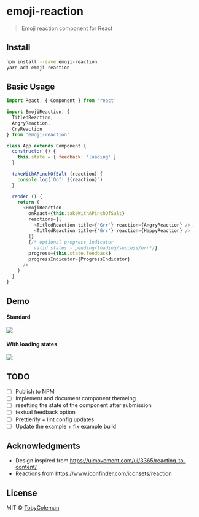 # emoji-reaction

> Emoji reaction component for React

## Install

```bash
npm install --save emoji-reaction
yarn add emoji-reaction
```

## Basic Usage

```js
import React, { Component } from 'react'

import EmojiReaction, {
  TitledReaction,
  AngryReaction,
  CryReaction
} from 'emoji-reaction'

class App extends Component {
  constructor () {
    this.state = { feedback: 'loading' }
  }

  takeWithAPinchOfSalt (reaction) {
    console.log(`Oof! ${reaction}`)
  }

  render () {
    return (
      <EmojiReaction
        onReact={this.takeWithAPinchOfSalt}
        reactions={[
          <TitledReaction title={'Grr'} reaction={AngryReaction} />,
          <TitledReaction title={'Grr'} reaction={HappyReaction} />
        ]}
        {/* optional progress indicator
          valid states - pending/loading/success/err*/}
        progress={this.state.feedback}
        progressIndicator={ProgressIndicator}
      />
    )
  }
}
```

## Demo

#### Standard
![](https://media.giphy.com/media/TduejZZ1aXtcNXe8XJ/giphy.gif)

#### With loading states
![](https://media.giphy.com/media/YPgbDNaeMLT6mYa07u/giphy.gif)


## TODO
- [ ] Publish to NPM
- [ ] Implement and document component themeing
- [ ] resetting the state of the component after submission
- [ ] textual feedback option
- [ ] Prettierify + lint config updates
- [ ] Update the example + fix example build

## Acknowledgments

- Design inspired from https://uimovement.com/ui/3365/reacting-to-content/
- Reactions from https://www.iconfinder.com/iconsets/reaction

## License

MIT © [TobyColeman](https://github.com/TobyColeman)
